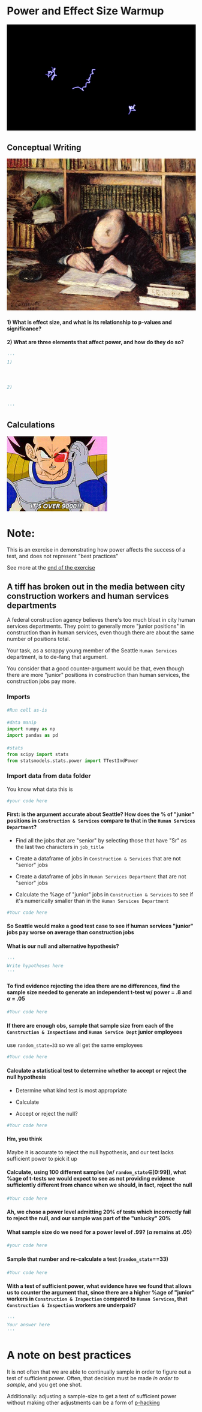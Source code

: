 # Power and Effect Size Warmup

![](viz/power.gif)

## Conceptual Writing

![](viz/writing.jpg)

#### 1) What is effect size, and what is its relationship to p-values and significance?  

#### 2) What are three elements that affect power, and how do they do so?


```python
'''
1)



2)


'''
```

## Calculations 

![](viz/nine_thousand.gif)

# Note:

This is an exercise in demonstrating how power affects the success of a test, and does not represent "best practices"

See more at the [end of the exercise](#A-note-on-best-practices)

## A tiff has broken out in the media between city construction workers and human services departments

A federal construction agency believes there's too much bloat in city human services departments.  They point to generally more "junior positions" in construction than in human services, even though there are about the same number of positions total.  

Your task, as a scrappy young member of the Seattle `Human Services` department, is to de-fang that argument.

You consider that a good counter-argument would be that, even though there are more "junior" positions in construction than human services, the construction jobs pay more.

### Imports


```python
#Run cell as-is

#data manip
import numpy as np 
import pandas as pd

#stats
from scipy import stats
from statsmodels.stats.power import TTestIndPower
```

### Import data from data folder

You know what data this is


```python
#your code here
```

#### First: is the argument accurate about Seattle?  How does the % of "junior" positions in `Construction & Services` compare to that in the `Human Services Department`?

- Find all the jobs that are "senior" by selecting those that have "Sr" as the last two characters in `job_title`

- Create a dataframe of jobs in `Construction & Services` that are not "senior" jobs

- Create a dataframe of jobs in `Human Services Department` that are not "senior" jobs

- Calculate the %age of "junior" jobs in `Construction & Services` to see if it's numerically smaller than in the `Human Services Department`


```python
#Your code here
```

#### So Seattle would make a good test case to see if human services "junior" jobs pay worse on average than construction jobs

#### What is our null and alternative hypothesis?


```python
'''
Write hypotheses here
'''
```

#### To find evidence rejecting the idea there are no differences, find the sample size needed to generate an independent t-test w/ power = .8 and $\alpha$ = .05


```python
#Your code here
```

#### If there are enough obs, sample that sample size from each of the `Construction & Inspections` and `Human Service Dept` junior employees

use `random_state=33` so we all get the same employees


```python
#Your code here
```

#### Calculate a statistical test to determine whether to accept or reject the null hypothesis

- Determine what kind test is most appropriate

- Calculate

- Accept or reject the null?


```python
#Your code here
```

#### Hm, you think

Maybe it is accurate to reject the null hypothesis, and our test lacks sufficient power to pick it up

#### Calculate, using 100 different samples (w/ `random_state`$\in$[0:99]), what %age of t-tests we would expect to see as not providing evidence sufficiently different from chance **when we should, in fact, reject the null**


```python
#Your code here
```

#### Ah, we chose a power level admitting 20% of tests which incorrectly fail to reject the null, and our sample was part of the "unlucky" 20%

#### What sample size do we need for a power level of .99?  ($\alpha$ remains at .05)


```python
#your code here
```

#### Sample that number and re-calculate a test (`random_state`==33)


```python
#Your code here
```

#### With a test of sufficient power, what evidence have we found that allows us to counter the argument that, since there are a higher %age of "junior" workers in `Construction & Inspection` compared to `Human Services`, that `Construction & Inspection` workers are underpaid?


```python
'''
Your answer here
'''
```

# A note on best practices

It is not often that we are able to continually sample in order to figure out a test of sufficient power.  Often, that decision must be made *in order to sample*, and you get one shot.

Additionally: adjusting a sample-size to get a test of sufficient power without making other adjustments can be a form of [p-hacking](https://www.textbook.ds100.org/ch/18/hyp_phacking.html)


```python

```
